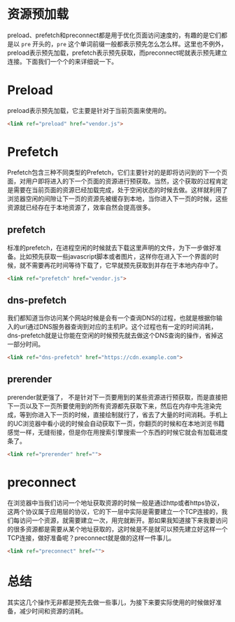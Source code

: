 

# 资源预加载


preload、prefetch和preconnect都是用于优化页面访问速度的，有趣的是它们都是以 `pre` 开头的，`pre` 这个单词前缀一般都表示预先怎么怎么样。这里也不例外，preload表示预先加载，prefetch表示预先获取，而preconnect呢就表示预先建立连接。下面我们一个个的来详细说一下。

# Preload

preload表示预先加载，它主要是针对于当前页面来使用的。

```html
<link ref="preload" href="vendor.js">
```

# Prefetch
Prefetch包含三种不同类型的Prefetch，它们主要针对的是即将访问到的下一个页面，对用户即将进入的下一个页面的资源进行预获取。当然，这个获取的过程肯定是需要在当前页面的资源已经加载完成，处于空闲状态的时候去做。这样就利用了浏览器空闲的间隙让下一页的资源先被缓存到本地，当你进入下一页的时候，这些资源就已经存在于本地资源了，效率自然会提高很多。

## prefetch
标准的prefetch，在进程空闲的时候就去下载这里声明的文件，为下一步做好准备。比如预先获取一些javascript脚本或者图片，这样你在进入下一个界面的时候，就不需要再花时间等待下载了，它早就预先获取到并存在于本地内存中了。

```html
<link ref="prefetch" href="vendor.js">
```

## dns-prefetch

我们都知道当你访问某个网站时候是会有一个查询DNS的过程，也就是根据你输入的url通过DNS服务器查询到对应的主机IP。这个过程也有一定的时间消耗，dns-prefetch就是让你能在空闲的时候预先就去做这个DNS查询的操作，省掉这一部分时间。

```html
<link ref="dns-prefetch" href="https://cdn.example.com">
```


## prerender

prerender就更强了， 不是针对下一页要用到的某些资源进行预获取，而是直接把下一页以及下一页所要使用到的所有资源都先获取下来，然后在内存中先渲染完成，等到你进入下一页的时候，直接绘制就行了，省去了大量的时间消耗。手机上的UC浏览器中看小说的时候会自动获取下一页，你翻页的时候和在本地浏览书籍感觉一样，无缝衔接，但是你在用搜索引擎搜索一个东西的时候它就会有加载进度条了。

```html
<link ref="prerender" href="">
```

# preconnect
在浏览器中当我们访问一个地址获取资源的时候一般是通过http或者https协议，这两个协议属于应用层的协议，它的下一层中实际是需要建立一个TCP连接的，我们每访问一个资源，就需要建立一次，用完就断开。那如果我知道接下来我要访问的很多资源都是需要从某个地址获取的，这时候是不是就可以预先建立好这样一个TCP连接，做好准备呢？preconnect就是做的这样一件事儿。

```html
<link ref="preconnect" href="">
```

# 总结
其实这几个操作无非都是预先去做一些事儿，为接下来要实际使用的时候做好准备，减少时间和资源的消耗。

